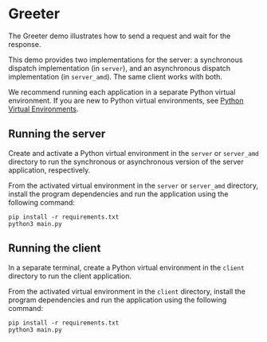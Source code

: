 # Greeter

The Greeter demo illustrates how to send a request and wait for the response.

This demo provides two implementations for the server: a synchronous dispatch implementation (in `server`), and an asynchronous dispatch implementation (in `server_amd`). The same client works with both.

We recommend running each application in a separate Python virtual environment. If you are new to Python virtual environments, see [Python Virtual Environments].

## Running the server

Create and activate a Python virtual environment in the `server` or `server_amd` directory to run the synchronous or asynchronous version of the server application, respectively.

From the activated virtual environment in the `server` or `server_amd` directory, install the program dependencies and run the application using the following command:

```shell
pip install -r requirements.txt
python3 main.py
```

## Running the client

In a separate terminal, create a Python virtual environment in the `client` directory to run the client application.

From the activated virtual environment in the `client` directory, install the program dependencies and run the application using the following command:

```shell
pip install -r requirements.txt
python3 main.py
```

[Python Virtual Environments]: https://docs.python.org/3/tutorial/venv.html
